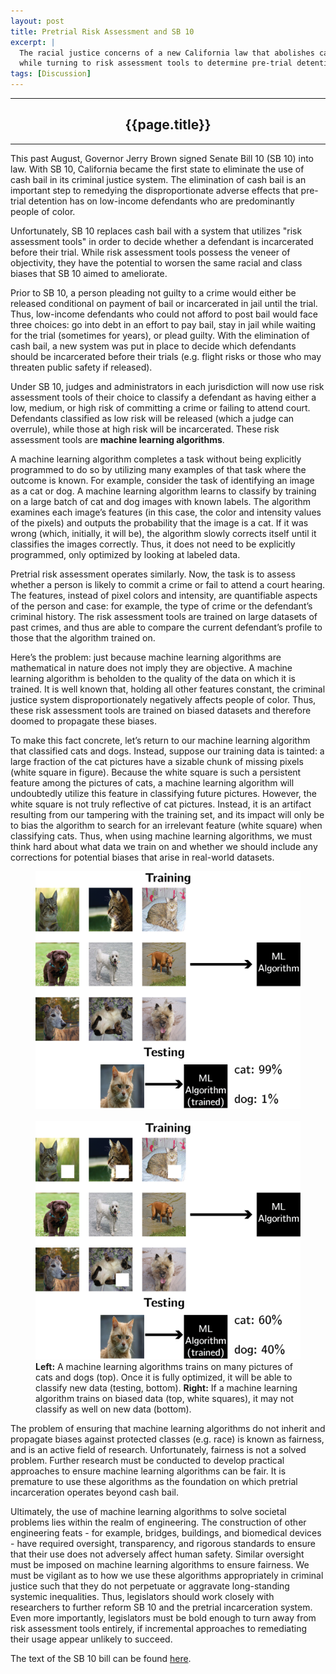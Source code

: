 ```yaml
---
layout: post
title: Pretrial Risk Assessment and SB 10
excerpt: |
  The racial justice concerns of a new California law that abolishes cash bail
  while turning to risk assessment tools to determine pre-trial detention.
tags: [Discussion]
---
```

<hr class="rule-header-title-top">
<h2 align="center">{{page.title}}</h2>
<hr class="rule-header-title-bottom">
This past August, Governor Jerry Brown signed Senate Bill 10 (SB 10) into law.
With SB 10, California became the first state to eliminate the use of cash bail
in its criminal justice system. The elimination of cash bail is an important
step to remedying the disproportionate adverse effects that pre-trial detention
has on low-income defendants who are predominantly people of color.

Unfortunately, SB 10 replaces cash bail with a system that utilizes "risk
assessment tools" in order to decide whether a defendant is incarcerated before
their trial. While risk assessment tools possess the veneer of objectivity, they
have the potential to worsen the same racial and class biases that SB 10 aimed
to ameliorate. 

Prior to SB 10, a person pleading not guilty to a crime would either be released
conditional on payment of bail or incarcerated in jail until the trial. Thus,
low-income defendants who could not afford to post bail would face three
choices: go into debt in an effort to pay bail, stay in jail while waiting for
the trial (sometimes for years), or plead guilty. With the elimination of cash
bail, a new system was put in place to decide which defendants should be
incarcerated before their trials (e.g. flight risks or those who may threaten
public safety if released).

Under SB 10, judges and administrators in each jurisdiction will now use risk
assessment tools of their choice to classify a defendant as having either a low,
medium, or high risk of committing a crime or failing to attend court.
Defendants classified as low risk will be released (which a judge can overrule),
while those at high risk will be incarcerated. These risk assessment tools are
<b>machine learning algorithms</b>.

A machine learning algorithm completes a task without being explicitly
programmed to do so by utilizing many examples of that task where the outcome is
known. For example, consider the task of identifying an image as a cat or dog. A
machine learning algorithm learns to classify by training on a large batch of
cat and dog images with known labels. The algorithm examines each image’s
features (in this case, the color and intensity values of the pixels) and
outputs the probability that the image is a cat. If it was wrong (which,
initially, it will be), the algorithm slowly corrects itself until it classifies
the images correctly. Thus, it does not need to be explicitly programmed, only
optimized by looking at labeled data.

Pretrial risk assessment operates similarly. Now, the task is to assess whether
a person is likely to commit a crime or fail to attend a court hearing. The
features, instead of pixel colors and intensity, are quantifiable aspects of the
person and case: for example, the type of crime or the defendant’s criminal
history. The risk assessment tools are trained on large datasets of past crimes,
and thus are able to compare the current defendant’s profile to those that the
algorithm trained on. 

Here’s the problem: just because machine learning algorithms are mathematical in
nature does not imply they are objective. A machine learning algorithm is
beholden to the quality of the data on which it is trained. It is well known
that, holding all other features constant, the criminal justice system
disproportionately negatively affects people of color. Thus, these risk
assessment tools are trained on biased datasets and therefore doomed to
propagate these biases. 

To make this fact concrete, let’s return to our machine learning algorithm that
classified cats and dogs. Instead, suppose our training data is tainted: a large
fraction of the cat pictures have a sizable chunk of missing pixels (white
square in figure). Because the white square is such a persistent feature among
the pictures of cats, a machine learning algorithm will undoubtedly utilize this
feature in classifying future pictures. However, the white square is not truly
reflective of cat pictures. Instead, it is an artifact resulting from our
tampering with the training set, and its impact will only be to bias the
algorithm to search for an irrelevant feature (white square) when classifying
cats. Thus, when using machine learning algorithms, we must think hard about
what data we train on and whether we should include any corrections for
potential biases that arise in real-world datasets.

<figure>
    <img src="/pics/pretrial/ml1.png" alt="ML1" class="imginline"/>
    &nbsp; &nbsp; &nbsp; &nbsp; &nbsp; &nbsp; &nbsp; &nbsp; &nbsp; &nbsp;
    <img src="/pics/pretrial/ml2.png" alt="ML2" class="imginline"/>
    <br>
    <figurecaption>
    <b>Left:</b> A machine learning algorithms trains on many pictures of cats and dogs
    (top). Once it is fully optimized, it will be able to classify new data
    (testing, bottom). <b>Right:</b> If a machine learning algorithm trains on biased
    data (top, white squares), it may not classify as well on new data (bottom).
    </figurecaption>
</figure>

The problem of ensuring that machine learning algorithms do not inherit and
propagate biases against protected classes (e.g. race) is known as fairness, and
is an active field of research. Unfortunately, fairness is not a solved problem.
Further research must be conducted to develop practical approaches to ensure
machine learning algorithms can be fair. It is premature to use these algorithms
as the foundation on which pretrial incarceration operates beyond cash bail.

Ultimately, the use of machine learning algorithms to solve societal problems
lies within the realm of engineering. The construction of other engineering
feats - for example, bridges, buildings, and biomedical devices - have required
oversight, transparency, and rigorous standards to ensure that their use does
not adversely affect human safety. Similar oversight must be imposed on machine
learning algorithms to ensure fairness. We must be vigilant as to how we use
these algorithms appropriately in criminal justice such that they do not
perpetuate or aggravate long-standing systemic inequalities. Thus, legislators
should work closely with researchers to further reform SB 10 and the pretrial
incarceration system. Even more importantly, legislators must be bold enough
to turn away from risk assessment tools entirely, if incremental approaches
to remediating their usage appear unlikely to succeed.

The text of the SB 10 bill can be found <a href="https://leginfo.legislature.ca.gov/faces/billNavClient.xhtml?bill_id=201720180SB10">here</a>.